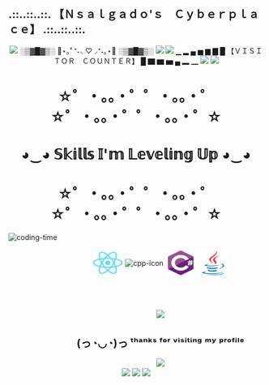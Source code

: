 ## .::..::..::. 【Ｎｓａｌｇａｄｏ'ｓ　Ｃｙｂｅｒｐｌａｃｅ】 .::..::..::.
<div align="center">
<img src="https://i.pinimg.com/236x/27/41/26/274126102f3c8a01ea2cf043fab8b057.jpg" width="400">
░▒▓█▓▒░ 🌟⋆｡˚ ⁺˖⸜ ♡ ⸝⁺˖｡⋆🌟 ░▒▓█▓▒░
<img height="160em" src="https://github-readme-stats.vercel.app/api?username=nsalgado2000&show_icons=true&theme=synthwave&include_all_commits=true&count_private=true&border_color=ff00ff&title_color=00ffff&icon_color=ff00ff&text_color=00ffaa"/>
<img height="160em" src="https://github-readme-stats.vercel.app/api/top-langs/?username=nsalgado2000&layout=compact&langs_count=16&theme=synthwave&border_color=ff00ff&title_color=00ffff&text_color=00ffaa&cache_buster=42069"/>
▁ ▂ ▄ ▅ ▆ ▇ █  【ＶＩＳＩＴＯＲ　ＣＯＵＮＴＥＲ】  █ ▇ ▆ ▅ ▄ ▂ ▁
<img src="https://profile-counter.glitch.me/nsalgado2000/count.svg">
<img src="https://i.makeagif.com/media/10-20-2022/dqQYHq.gif" width="400">
</div>
<div align="center">
<h1>☆゜・。。・゜゜・。。・゜☆゜・。。・゜゜・。。・゜☆</h1>
<h1>◕‿◕ 𝕊𝕜𝕚𝕝𝕝𝕤 𝕀'𝕞 𝕃𝕖𝕧𝕖𝕝𝕚𝕟𝕘 𝕌𝕡 ◕‿◕</h1>
<h1>☆゜・。。・゜゜・。。・゜☆゜・。。・゜゜・。。・゜☆</h1>
<img align="left" height="250" alt="coding-time" src="https://media.tenor.com/v-d5E2Xnv_sAAAAM/lain-serial-experiments-lain.gif">
<br><br>
<div style="display: inline-block;">
<img align="center" height="50" width="60" alt="react-icon" src="https://raw.githubusercontent.com/devicons/devicon/master/icons/react/react-original.svg">
<img align="center" height="50" width="60" alt="cpp-icon" src="https://raw.githubusercontent.com/jmnote/z-icons/master/svg/cpp.svg">
<img align="center" height="50" width="60" alt="csharp-icon" src="https://raw.githubusercontent.com/devicons/devicon/master/icons/csharp/csharp-original.svg">
<img align="center" height="50" width="60" alt="java-icon" src="https://raw.githubusercontent.com/devicons/devicon/master/icons/java/java-original.svg">
</div>
<br><br>
</div>
<div align="center">
<br>
</a>
<br><br>
<img src="https://images.steamusercontent.com/ugc/879748616164108107/8F44EE6DAFB4F4E2469AA4947059A09E1A78E93C/?imw=5000&imh=5000&ima=fit&impolicy=Letterbox&imcolor=%23000000&letterbox=false" width="300">
<h2>(っ◔◡◔)っ  ᵗʰᵃⁿᵏˢ ᶠᵒʳ ᵛⁱˢⁱᵗⁱⁿᵍ ᵐʸ ᵖʳᵒᶠⁱˡᵉ </h2>
<img src="https://giffiles.alphacoders.com/111/111900.gif" width="300">
<br>
<img src="https://img1.picmix.com/output/pic/normal/7/6/4/7/10937467_17a28.gif" width="100">
<img src="https://media.giphy.com/media/GkD4U3VfiIbzcBhQNu/giphy.gif" width="100">
<img src="https://media.giphy.com/media/XZUj0D5sc8hkEQwlCR/giphy.gif" width="100">
</div>
